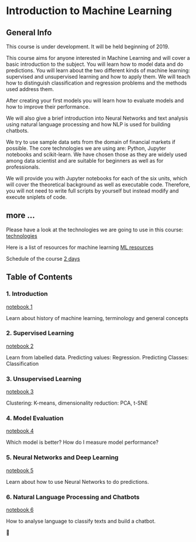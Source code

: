 # Introduction to Machine Learning

## General Info
This course is under development. It will be held beginning of 2019.


This course aims for anyone interested in Machine Learning and will cover a basic introduction to the subject.
You will learn how to model data and do predictions. You will learn about the two different kinds of machine
learning: supervised and unsupervised learning and how to apply them. 
We will teach how to distinguish classification and regression problems and the methods used address them.

After creating your first models you will learn how to evaluate models and how to improve their performance.

We will also give a brief introduction into Neural Networks and text analysis using natural language processing and 
how NLP is used for building chatbots.

We try to use sample data sets from the domain of financial markets if possible. 
The core technologies we are using are: Python, Jupyter notebooks and scikit-learn.
We have chosen those as they are widely used among data scientist and are suitable for beginners as well as for professionals.

We will provide you with Jupyter notebooks for each of the six units, which will cover the theoretical background
as well as executable code. Therefore, you will not need to write full scripts by yourself but instead modify and
execute sniplets of code.

## more ...
Please have a look at the technologies we are going to use in this course:
[technologies](md/technologies.md)

Here is a list of resources for machine learning
[ML resources](md/ml_resources.md)

Schedule of the course
[2 days](md/schedule.md)


## Table of Contents
### 1. Introduction 
[notebook 1](notebooks/1_introduction.ipynb)

Learn about history of machine learning, terminology and general concepts

### 2. Supervised Learning
[notebook 2](notebooks/2_supervised_learning.ipynb)

Learn from labelled data. Predicting values: Regression. Predicting Classes: Classification

### 3. Unsupervised Learning
[notebook 3](notebooks/3_unsupervised_learning.ipynb)

Clustering: K-means, dimensionality reduction: PCA, t-SNE

### 4. Model Evaluation
[notebook 4](notebooks/4_model_evaluation.ipynb)

Which model is better? How do I measure model performance?

### 5. Neural Networks and Deep Learning
[notebook 5](notebooks/5_neural_networks.ipynb)

Learn about how to use Neural Networks to do predictions.

### 6. Natural Language Processing and Chatbots
[notebook 6](notebooks/6_nlp.ipynb)

How to analyse language to classify texts and build a chatbot.


:octopus:
